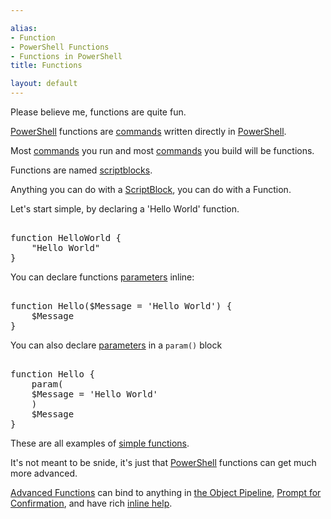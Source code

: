 ```yaml
---

alias: 
- Function
- PowerShell Functions
- Functions in PowerShell
title: Functions

layout: default
---
```


Please believe me, functions are quite fun.

[PowerShell](/PowerShell) functions are [commands](/PowerShell/Commands) written directly in [PowerShell](/PowerShell).

Most [commands](/PowerShell/Commands) you run and most [commands](/PowerShell/Commands) you build will be functions.

Functions are named [scriptblocks](/PowerShell/ScriptBlock).

Anything you can do with a [ScriptBlock](/PowerShell/ScriptBlock), you can do with a Function.

Let's start simple, by declaring a 'Hello World' function.

<pre><br/><span class='Verbose'>function</span>&nbsp;<span class='Verbose'>HelloWorld</span>&nbsp;<span class='Magenta'>{</span><br/>&nbsp;&nbsp;&nbsp;&nbsp;<span class='Verbose'>"Hello World"</span><br/><span class='Magenta'>}</span><br/></pre>

You can declare functions [parameters](/PowerShell/Parameters) inline:

<pre><br/><span class='Verbose'>function</span>&nbsp;<span class='Verbose'>Hello</span><span class='Magenta'>(</span><span class='Warning'>$Message</span>&nbsp;<span class='Magenta'>=</span>&nbsp;<span class='Verbose'>'Hello World'</span><span class='Magenta'>)</span>&nbsp;<span class='Magenta'>{</span><br/>&nbsp;&nbsp;&nbsp;&nbsp;<span class='Warning'>$Message</span><br/><span class='Magenta'>}</span><br/></pre>

You can also declare [parameters](/PowerShell/Parameters) in a `param()` block

<pre><br/><span class='Verbose'>function</span>&nbsp;<span class='Verbose'>Hello</span>&nbsp;<span class='Magenta'>{</span><br/>&nbsp;&nbsp;&nbsp;&nbsp;<span class='Verbose'>param</span><span class='Magenta'>(</span><br/>&nbsp;&nbsp;&nbsp;&nbsp;<span class='Warning'>$Message</span>&nbsp;<span class='Magenta'>=</span>&nbsp;<span class='Verbose'>'Hello World'</span><br/>&nbsp;&nbsp;&nbsp;&nbsp;<span class='Magenta'>)</span><br/>&nbsp;&nbsp;&nbsp;&nbsp;<span class='Warning'>$Message</span><br/><span class='Magenta'>}</span><br/></pre>

These are all examples of [simple functions](/PowerShell/Functions/Simple-Functions).

It's not meant to be snide, it's just that [PowerShell](/PowerShell) functions can get much more advanced.

[Advanced Functions](/PowerShell/Functions/Advanced-Functions) can bind to anything in [the Object Pipeline](/PowerShell/Concepts/The-Object-Pipeline), [Prompt for Confirmation](/PowerShell/Concepts/Prompt-For-Confirmation), and have rich [inline help](/PowerShell/Help/Inline-Help).
